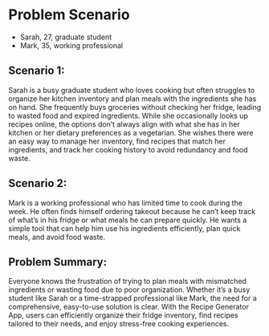# Problem Scenario
- Sarah, 27, graduate student
- Mark, 35, working professional

## Scenario 1:
Sarah is a busy graduate student who loves cooking but often struggles to organize her kitchen inventory and plan meals with the ingredients she has on hand. She frequently buys groceries without checking her fridge, leading to wasted food and expired ingredients. While she occasionally looks up recipes online, the options don’t always align with what she has in her kitchen or her dietary preferences as a vegetarian. She wishes there were an easy way to manage her inventory, find recipes that match her ingredients, and track her cooking history to avoid redundancy and food waste.


## Scenario 2:
Mark is a working professional who has limited time to cook during the week. He often finds himself ordering takeout because he can’t keep track of what’s in his fridge or what meals he can prepare quickly. He wants a simple tool that can help him use his ingredients efficiently, plan quick meals, and avoid food waste.


## Problem Summary:

Everyone knows the frustration of trying to plan meals with mismatched ingredients or wasting food due to poor organization. Whether it’s a busy student like Sarah or a time-strapped professional like Mark, the need for a comprehensive, easy-to-use solution is clear. With the Recipe Generator App, users can efficiently organize their fridge inventory, find recipes tailored to their needs, and enjoy stress-free cooking experiences.

